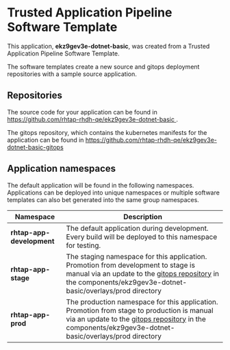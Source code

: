 # Trusted Application Pipeline Software Template

This application, **ekz9gev3e-dotnet-basic**, was created from a Trusted Application Pipeline Software Template.

The software templates create a new source and gitops deployment repositories with a sample source application. 

## Repositories

The source code for your application can be found in [https://github.com/rhtap-rhdh-qe/ekz9gev3e-dotnet-basic ](https://github.com/rhtap-rhdh-qe/ekz9gev3e-dotnet-basic ).
 
The gitops repository, which contains the kubernetes manifests for the application can be found in 
[https://github.com/rhtap-rhdh-qe/ekz9gev3e-dotnet-basic-gitops ](https://github.com/rhtap-rhdh-qe/ekz9gev3e-dotnet-basic-gitops ) 

## Application namespaces 

The default application will be found in the following namespaces. Applications can be deployed into unique namespaces or multiple software templates can also bet generated into the same group namespaces.  

|  Namespace   |  Description   |  
| -------- | -------- |   
| **rhtap-app-development** | The default application during development. Every build will be deployed to this namespace for testing. | 
| **rhtap-app-stage** | The staging namespace for this application. Promotion from development to stage is manual via an update to the [gitops repository](https://github.com/rhtap-rhdh-qe/ekz9gev3e-dotnet-basic-gitops ) in the components/ekz9gev3e-dotnet-basic/overlays/prod directory |  
| **rhtap-app-prod** | The production namespace for this application. Promotion from stage to production is manual via an update to the [gitops repository](https://github.com/rhtap-rhdh-qe/ekz9gev3e-dotnet-basic-gitops ) in the components/ekz9gev3e-dotnet-basic/overlays/prod directory | 